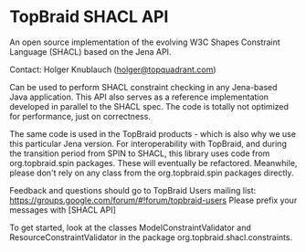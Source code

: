 # TopBraid SHACL API

An open source implementation of the evolving W3C Shapes Constraint Language (SHACL) based on the Jena API.

Contact: Holger Knublauch (holger@topquadrant.com)

Can be used to perform SHACL constraint checking in any Jena-based Java application.
This API also serves as a reference implementation developed in parallel to the SHACL spec.
The code is totally not optimized for performance, just on correctness.

The same code is used in the TopBraid products - which is also why we use this particular Jena version.
For interoperability with TopBraid, and during the transition period from SPIN to SHACL, this library
uses code from org.topbraid.spin packages. These will eventually be refactored.
Meanwhile, please don't rely on any class from the org.topbraid.spin packages directly. 

Feedback and questions should go to TopBraid Users mailing list:
https://groups.google.com/forum/#!forum/topbraid-users
Please prefix your messages with [SHACL API]

To get started, look at the classes ModelConstraintValidator and ResourceConstraintValidator in
the package org.topbraid.shacl.constraints.
